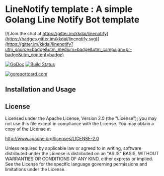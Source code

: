 LineNotify template : A simple Golang Line Notify Bot template
==============

[![Join the chat at https://gitter.im/kkdai/linenotify](https://badges.gitter.im/kkdai/linenotify.svg)](https://gitter.im/kkdai/linenotify?utm_source=badge&utm_medium=badge&utm_campaign=pr-badge&utm_content=badge)

 [![GoDoc](https://godoc.org/github.com/kkdai/linenotify.svg?status.svg)](https://godoc.org/github.com/kkdai/linenotify)  [![Build Status](https://travis-ci.org/kkdai/linenotify.svg?branch=master)](https://travis-ci.org/kkdai/linenotify.svg)

[![goreportcard.com](https://goreportcard.com/badge/github.com/kkdai/linenotify)](https://goreportcard.com/report/github.com/kkdai/linenotify)


## Installation and Usage



## License

Licensed under the Apache License, Version 2.0 (the "License");
you may not use this file except in compliance with the License.
You may obtain a copy of the License at

http://www.apache.org/licenses/LICENSE-2.0

Unless required by applicable law or agreed to in writing, software
distributed under the License is distributed on an "AS IS" BASIS,
WITHOUT WARRANTIES OR CONDITIONS OF ANY KIND, either express or implied.
See the License for the specific language governing permissions and
limitations under the License.

